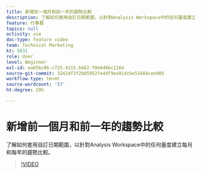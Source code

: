 ```yaml
---
title: 新增前一個月和前一年的趨勢比較
description: 了解如何套用自訂日期範圍，以針對Analysis Workspace中的任何量度建立每月和每年的趨勢比較。
feature: 行事曆
topics: null
activity: use
doc-type: feature video
team: Technical Marketing
kt: 5031
role: User
level: Beginner
exl-id: ea65bc06-c725-4115-bb62-f8e646bc1164
source-git-commit: 32424f3f2b05952fe4df9ea91dcbe51684cee905
workflow-type: tm+mt
source-wordcount: '57'
ht-degree: 29%

---
```


# 新增前一個月和前一年的趨勢比較

了解如何套用自訂日期範圍，以針對Analysis Workspace中的任何量度建立每月和每年的趨勢比較。

>[!VIDEO](https://video.tv.adobe.com/v/33772/?quality=12)
